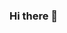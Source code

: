 ### Hi there 👋

<!--
**yellowcheese773/yellowcheese773** is a ✨ _special_ ✨ repository because its `README.md` (this file) appears on your GitHub profile.

Here are some ideas to get you started:

- 🔭 I’m currently working on building a Decentralized Exchange, basically PCS and AAVE in one, with an amazing and userfriendly threejs Frontend
- 🌱 I’m currently learning Java, Solidity, Python, Threejs
- 👯 I’m looking to collaborate on ...
- 🤔 I’m looking for help with ...
- 💬 Ask me about ...
- 📫 How to reach me: ...
- 😄 Pronouns: ...
- ⚡ Fun fact: ...
-->
